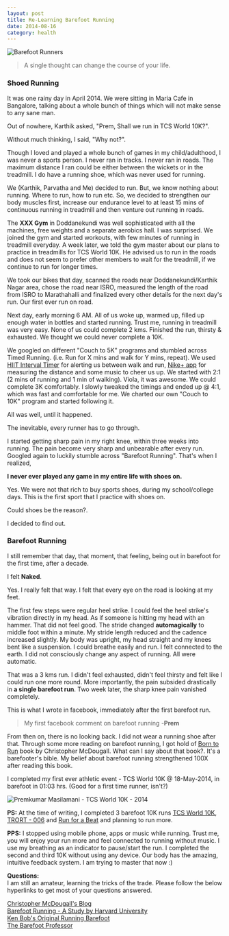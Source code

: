 ```yaml
---
layout: post
title: Re-Learning Barefoot Running
date: 2014-08-16
category: health
---
```


![Barefoot Runners]({{site.img-url}}/barefoot-running-couples.jpg)  

> A single thought can change the course of your life.

### Shoed Running  

It was one rainy day in April 2014. We were sitting in Maria Cafe in Bangalore, talking about a whole bunch of things which will not make sense to any sane man. 

Out of nowhere, Karthik asked, "Prem, Shall we run in TCS World 10K?".  

Without much thinking, I said, "Why not?".  

Though I loved and played a whole bunch of games in my child/adulthood, I was never a sports person. I never ran in tracks. I never ran in roads. The maximum distance I ran could be either between the wickets or in the treadmill. I do have a running shoe, which was never used for running.  

We (Karthik, Parvatha and Me) decided to run. But, we know nothing about running. Where to run, how to run etc. So, we decided to strengthen our body muscles first, increase our endurance level to at least 15 mins of continuous running in treadmill and then venture out running in roads.

The **XXX Gym** in Doddanekundi was well sophisticated with all the machines, free weights and a separate aerobics hall. I was surprised. We joined the gym and started workouts, with few minutes of running in treadmill everyday. A week later, we told the gym master about our plans to practice in treadmills for TCS World 10K. He advised us to run in the roads and does not seem to prefer other members to wait for the treadmill, if we continue to run for longer times.

We took our bikes that day, scanned the roads near Doddanekundi/Karthik Nagar area, chose the road near ISRO, measured the length of the road from ISRO to Marathahalli and finalized every other details for the next day's run. Our first ever run on road.  

Next day, early morning 6 AM. All of us  woke up, warmed up, filled up enough water in bottles and started running. Trust me, running in treadmill was very easy. None of us could complete 2 kms. Finished the run, thirsty & exhausted. We thought we could never complete a 10K.  

We googled on different "Couch to 5K" programs and stumbled across Timed Running. (i.e. Run for X mins and walk for Y mins, repeat). We used [HIIT Interval Timer](https://play.google.com/store/apps/details?id=sk.halmi.itimer&hl=en) for alerting us between walk and run, [Nike+ app](https://play.google.com/store/apps/details?id=com.nike.plusgps&hl=en) for measuring the distance and some music to cheer us up.  We started with 2:1 (2 mins of running and 1 min of walking). Viola, it was awesome. We could complete 3K comfortably. I slowly tweaked the timings and ended up @ 4:1, which was fast and comfortable for me. We charted our own "Couch to 10K" program and started following it.  

All was well, until it happened.  

The inevitable, every runner has to go through.  

I started getting sharp pain in my right knee, within three weeks into running. The pain become very sharp and unbearable after every run. Googled again to luckily stumble across "Barefoot Running". That's when I realized,  

**I never ever played any game in my entire life with shoes on.**  

Yes. We were not that rich to buy sports shoes, during my school/college days. This is the first sport that I practice with shoes on. 

Could shoes be the reason?.  

I decided to find out.

### Barefoot Running

I still remember that day, that moment, that feeling, being out in barefoot for the first time, after a decade.  

I felt **Naked**.  

Yes. I really felt that way. I felt that every eye on the road is looking at my feet. 

The first few steps were regular heel strike. I could feel the heel strike's vibration directly in my head. As if someone is hitting my head with an hammer. That did not feel good. The stride changed **automagically** to middle foot within a minute. My stride length reduced and the cadence increased slightly. My body was upright, my head straight and my knees bent like a suspension. I could breathe easily and run. I felt connected to the earth. I did not consciously change any aspect of running. All were automatic.  

That was a 3 kms run. I didn't feel exhausted, didn't feel thirsty and felt like I could run one more round. More importantly, the pain subsided drastically in **a single barefoot run**. Two week later, the sharp knee pain vanished completely.  

This is what I wrote in facebook, immediately after the first barefoot run. 

> My first facebook comment on barefoot running -**Prem**

From then on, there is no looking back. I did not wear a running shoe after that. Through some more reading on barefoot running, I got hold of [Born to Run]({{site.url}}/born-to-run-christopher-mcdougall/) book by Christopher McDougall. What can I say about that book?. It's a barefooter's bible. My belief about barefoot running strengthened 100X after reading this book. 

I completed my first ever athletic event - TCS World 10K @ 18-May-2014, in barefoot in 01:03 hrs. (Good for a first time runner, isn't?)

![Premkumar Masilamani - TCS World 10K - 2014]({{site.img-url}}/running/Premkumar_Masilamani_2014_TCS_10K_temp.jpg)

**PS:** At the time of writing, I completed 3 barefoot 10K runs [TCS World 10K]({{site.img-url}}/running/Premkumar_Masilamani_2014_TCS_10K.jpg), [TRORT - 006]({{site.img-url}}/running/Premkumar_Masilamani_2014_TRORT_006_10K.jpg) and [Run for a Beat]({{site.img-url}}/running/Premkumar_Masilamani_2014_Run_For_A_Beat_10K.jpg) and planning to run more.

**PPS:** I stopped using mobile phone, apps or music while running. Trust me, you will enjoy your run more and feel connected to running without music. I use my breathing as an indicator to pause/start the run. I completed the second and third 10K without using any device. Our body has the amazing, intuitive feedback system. I am trying to master that now :)   

**Questions:**  
I am still an amateur, learning the tricks of the trade. Please follow the below hyperlinks to get most of your questions answered.

[Christopher McDougall's Blog](http://www.chrismcdougall.com/blog/category/barefoot-running/)  
[Barefoot Running - A Study by Harvard University](http://www.barefootrunning.fas.harvard.edu/6FAQ.html)  
[Ken Bob's Original Running Barefoot](http://barefootrunning.com/)  
[The Barefoot Professor](https://www.youtube.com/watch?v=7jrnj-7YKZE)  
